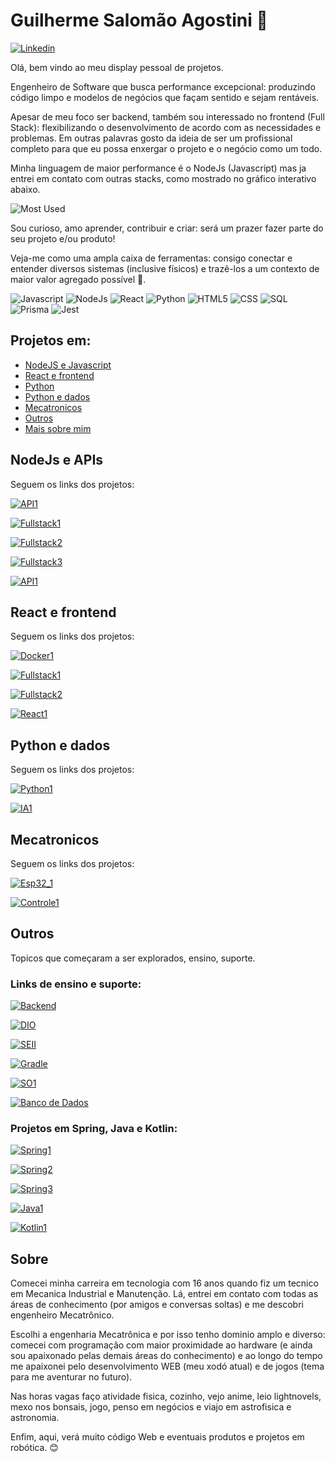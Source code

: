 # Guilherme Salomão Agostini 👋
[![Linkedin](https://img.shields.io/badge/LinkedIn-0077B5?style=for-the-badge&logo=linkedin&logoColor=white)](https://www.linkedin.com/in/agostini-guilherme/)

Olá, bem vindo ao meu display pessoal de projetos.
 
Engenheiro de Software que busca performance excepcional: produzindo código limpo e modelos de negócios que façam sentido e sejam rentáveis.

Apesar de meu foco ser backend, também sou interessado no frontend (Full Stack): flexibilizando o desenvolvimento de acordo com as necessidades e problemas. Em outras palavras gosto da ideia de ser um profissional completo para que eu possa enxergar o projeto e o negócio como um todo.

Minha linguagem de maior performance é o NodeJs (Javascript) mas ja entrei em contato com outras stacks, como mostrado no gráfico interativo abaixo. 

![Most Used](https://github-readme-stats.vercel.app/api/top-langs/?username=gui-sa)

Sou curioso, amo aprender, contribuir e criar: será um prazer fazer parte do seu projeto e/ou produto!

Veja-me como uma ampla caixa de ferramentas: consigo conectar e entender diversos sistemas (inclusive físicos) e trazê-los a um contexto de maior valor agregado possível 🚀. 

![Javascript](https://img.shields.io/badge/JavaScript-323330?style=for-the-badge&logo=javascript&logoColor=F7DF1E)
![NodeJs](https://img.shields.io/badge/Node.js-43853D?style=for-the-badge&logo=node.js&logoColor=white)
![React](https://img.shields.io/badge/React-20232A?style=for-the-badge&logo=react&logoColor=61DAFB)
![Python](https://img.shields.io/badge/Python-3776AB?style=for-the-badge&logo=python&logoColor=white)
![HTML5](https://img.shields.io/badge/HTML-239120?style=for-the-badge&logo=html5&logoColor=white)
![CSS](https://img.shields.io/badge/CSS-239120?&style=for-the-badge&logo=css3&logoColor=white)
![SQL](https://img.shields.io/badge/PostgreSQL-316192?style=for-the-badge&logo=postgresql&logoColor=white)
![Prisma](https://img.shields.io/badge/Prisma-3982CE?style=for-the-badge&logo=Prisma&logoColor=white)
![Jest](https://img.shields.io/badge/Jest-323330?style=for-the-badge&logo=Jest&logoColor=white)
## Projetos em:
 - [NodeJS e Javascript](#node)
 - [React e frontend](#front)
 - [Python](#python)
 - [Python e dados](#python)
 - [Mecatronicos](#mecatronico)
 - [Outros](#outros)
 - [Mais sobre mim](#sobre)

<div id="node">

## NodeJs e APIs

Seguem os links dos projetos:

[![API1](https://github-readme-stats.vercel.app/api/pin/?username=gui-sa&repo=TODO-list-App)](https://github.com/gui-sa/TODO-list-App)

[![Fullstack1](https://github-readme-stats.vercel.app/api/pin/?username=gui-sa&repo=NSolucoes)](https://github.com/gui-sa/NSolucoes)

[![Fullstack2](https://github-readme-stats.vercel.app/api/pin/?username=gui-sa&repo=NDM)](https://github.com/gui-sa/NDM)

[![Fullstack3](https://github-readme-stats.vercel.app/api/pin/?username=gui-sa&repo=SITECATALOGO)](https://github.com/gui-sa/SITECATALOGO)

[![API1](https://github-readme-stats.vercel.app/api/pin/?username=gui-sa&repo=tuntsROCKS)](https://github.com/gui-sa/tuntsROCKS)


<div id="front">

## React e frontend

Seguem os links dos projetos:

[![Docker1](https://github-readme-stats.vercel.app/api/pin/?username=gui-sa&repo=Cardapio-Lvl1)](https://github.com/gui-sa/Cardapio-Lvl1)

[![Fullstack1](https://github-readme-stats.vercel.app/api/pin/?username=gui-sa&repo=NSolucoes)](https://github.com/gui-sa/NSolucoes)

[![Fullstack2](https://github-readme-stats.vercel.app/api/pin/?username=gui-sa&repo=NDM)](https://github.com/gui-sa/NDM)

[![React1](https://github-readme-stats.vercel.app/api/pin/?username=gui-sa&repo=Bioma_Investimentos)](https://github.com/gui-sa/Bioma_Investimentos)

<div id="python">

## Python e dados

Seguem os links dos projetos:

[![Python1](https://github-readme-stats.vercel.app/api/pin/?username=gui-sa&repo=TargetSistemas)](https://github.com/gui-sa/TargetSistemas)

[![IA1](https://github-readme-stats.vercel.app/api/pin/?username=gui-sa&repo=Desenvovendo_AI)](https://github.com/gui-sa/Desenvovendo_AI)

<div id="mecatronico">

## Mecatronicos

Seguem os links dos projetos:

[![Esp32_1](https://github-readme-stats.vercel.app/api/pin/?username=gui-sa&repo=AI_com_esp32_wifi)](https://github.com/gui-sa/AI_com_esp32_wifi)

[![Controle1](https://github-readme-stats.vercel.app/api/pin/?username=gui-sa&repo=Controle_Linear)](https://github.com/gui-sa/Controle_Linear)

<div id="outros">

## Outros

Topicos que começaram a ser explorados, ensino, suporte.

### Links de ensino e suporte:

[![Backend](https://github-readme-stats.vercel.app/api/pin/?username=gui-sa&repo=backend)](https://github.com/gui-sa/Backend)

[![DIO](https://github-readme-stats.vercel.app/api/pin/?username=gui-sa&repo=DIO_Training)](https://github.com/gui-sa/DIO_Training)

[![SEII](https://github-readme-stats.vercel.app/api/pin/?username=gui-sa&repo=SEII-GuilhermeSalomaoAgostinii)](https://github.com/gui-sa/SEII-GuilhermeSalomaoAgostinii)

[![Gradle](https://github-readme-stats.vercel.app/api/pin/?username=gui-sa&repo=GradleCourse)](https://github.com/gui-sa/GradleCourse)

[![SO1](https://github-readme-stats.vercel.app/api/pin/?username=gui-sa&repo=Sistemas-Operacionais-UFU)](https://github.com/gui-sa/Sistemas-Operacionais-UFU)

[![Banco de Dados](https://github-readme-stats.vercel.app/api/pin/?username=gui-sa&repo=Banco_de_Dados)](https://github.com/gui-sa/Banco_de_Dados)

### Projetos em Spring, Java e Kotlin:

[![Spring1](https://github-readme-stats.vercel.app/api/pin/?username=gui-sa&repo=credit-application-system)](https://github.com/gui-sa/credit-application-system)

[![Spring2](https://github-readme-stats.vercel.app/api/pin/?username=gui-sa&repo=B2B2C_Spring_DIO)](https://github.com/gui-sa/B2B2C_Spring_DIO)

[![Spring3](https://github-readme-stats.vercel.app/api/pin/?username=gui-sa&repo=CreditSC_SpringBoot)](https://github.com/gui-sa/CreditSC_SpringBoot)

[![Java1](https://github-readme-stats.vercel.app/api/pin/?username=gui-sa&repo=Bootcamp_Java)](https://github.com/gui-sa/Bootcamp_Java)

[![Kotlin1](https://github-readme-stats.vercel.app/api/pin/?username=gui-sa&repo=aprenda-kotlin-com-exemplos-lab)](https://github.com/gui-sa/aprenda-kotlin-com-exemplos-lab)


<div id="sobre">

## Sobre

Comecei minha carreira em tecnologia com 16 anos quando fiz um tecnico em Mecanica Industrial e Manutenção. Lá, entrei em contato com todas as áreas de conhecimento (por amigos e conversas soltas) e me descobri engenheiro Mecatrônico.  

Escolhi a engenharia Mecatrônica e por isso tenho dominio amplo e diverso: comecei com programação com maior proximidade ao hardware (e ainda sou apaixonado pelas demais áreas do conhecimento) e ao longo do tempo me apaixonei pelo desenvolvimento WEB (meu xodó atual) e de jogos (tema para me aventurar no futuro).

Nas horas vagas faço atividade fisica, cozinho, vejo anime, leio lightnovels, mexo nos bonsais, jogo, penso em negócios e viajo em astrofisica e astronomia.

Enfim, aqui, verá muito código Web e eventuais produtos e projetos em robótica. 😊

